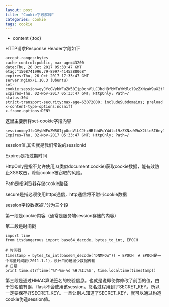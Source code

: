 ```yaml
---
layout: post
title: "Cookie字段解释"
categories: cookie
tags: cookie
---
```


* content
{:toc}

HTTP请求Response Header字段如下
```
accept-ranges:bytes
cache-control:public, max-age=43200
date:Thu, 26 Oct 2017 05:33:47 GMT
etag:"1508741996.79-8997-4145288068"
expires:Thu, 26 Oct 2017 17:33:47 GMT
server:nginx/1.10.3 (Ubuntu)
set-cookie:session=eyJfcGVybWFuZW50Ijp0cnVlLCJhcHBfbWFuYWdlcl9zZXNzaW9uX2tleSI6eyIgYiI6IlJYVnNRV3RFTUhnelpHNXZOWEZOU0ZwVldqUXdXRGwyVUROQlVXMWtSWGRyT0VrMiJ9fQ.DNMFOw.xywAq7tBglj_NPgLRPZaptNB_N0; Expires=Thu, 02-Nov-2017 05:33:47 GMT; HttpOnly; Path=/
status:304
strict-transport-security:max-age=63072000; includeSubdomains; preload
x-content-type-options:nosniff
x-frame-options:DENY
```

这里主要解释set-cookie字段内容
```
session=eyJfcGVybWFuZW50Ijp0cnVlLCJhcHBfbWFuYWdlcl9zZXNzaW9uX2tleSI6eyIgYiI6IlJYVnNRV3RFTUhnelpHNXZOWEZOU0ZwVldqUXdXRGwyVUROQlVXMWtSWGRyT0VrMiJ9fQ.DNMFOw.xywAq7tBglj_NPgLRPZaptNB_N0; Expires=Thu, 02-Nov-2017 05:33:47 GMT; HttpOnly; Path=/
```
session值,其实就是我们常说的sessionid

Expires是指过期时间

HttpOnly是指不允许使用js(类似document.cookie)获取cookie数据，能有效防止XSS攻击，降低cookie被窃取的风险。

Path是指浏览器存储cookie路径

secure是指必须使用https通信，http通信将不附带cookie数据


session字段数据被'.'分为三个段

第一段是cookie内容（通常是服务端session存储的内容）

第二段是时间戳
```
import time
from itsdangerous import base64_decode, bytes_to_int, EPOCH

# 时间戳
timestamp = bytes_to_int(base64_decode("DNMFOw")) + EPOCH  # EPOCH是一个常量时间戳(2011.1.1)，设计目的是减少数据传输
# 日期
print time.strftime('%Y-%m-%d %H:%I:%S', time.localtime(timestamp))
```

第三段是通过HMAC算法签名的校验信息。也就是说即使你修改了前面的值，由于签名值有误，flask不会使用该session。签名过程用到了SECRET_KEY。所以一定要保存好SECRET_KEY。一旦让别人知道了SECRET_KEY，就可以通过构造cookie伪造session值。
